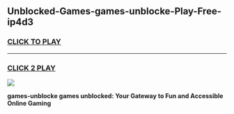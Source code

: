 
## Unblocked-Games-games-unblocke-Play-Free-ip4d3
<h3>
<a href="https://premium76.site?title=games-unblocke&ref=19M">CLICK TO PLAY</a></h3>
<hr>

<h3>
<a href="https://premium76.site?title=games-unblocke&ref=19M">CLICK 2 PLAY</a>
  
</h3>

<a href="https://premium76.site?title=games-unblocke&ref=19M"><img src="https://clearcache.store/games.png"></a>


**games-unblocke games unblocked: Your Gateway to Fun and Accessible Online Gaming**
